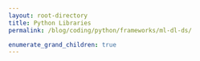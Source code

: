 ```yaml
---
layout: root-directory
title: Python Libraries
permalink: /blog/coding/python/frameworks/ml-dl-ds/

enumerate_grand_children: true
---
```

